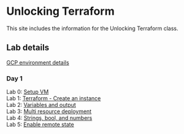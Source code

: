 # Unlocking Terraform 

This site includes the information for the Unlocking Terraform class.



## Lab details 
[GCP environment details](https://docs.google.com/spreadsheets/d/1gjUd6gSoROwD7CUSqehBAtP4J1IUas5TPhu5zoGbVLY/edit?usp=sharing)

### Day 1   
Lab 0: [Setup VM](labs/setup.md)   
Lab 1: [Terraform - Create an instance](labs/tf-first-instance/index.md)    
Lab 2: [Variables and output](labs/tf-variables-and-output/index.md)   
Lab 3: [Multi resource deployment](labs/tf-more-variables/index.md)   
Lab 4: [Strings, bool, and numbers](labs/tf-even-more-variables/index.md)   
Lab 5: [Enable remote state](labs/tf-remote-state/index.md)   


